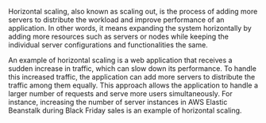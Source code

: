 Horizontal scaling, also known as scaling out, is the process of adding more servers to distribute the workload and improve performance of an application. In other words, it means expanding the system horizontally by adding more resources such as servers or nodes while keeping the individual server configurations and functionalities the same. 

An example of horizontal scaling is a web application that receives a sudden increase in traffic, which can slow down its performance. To handle this increased traffic, the application can add more servers to distribute the traffic among them equally. This approach allows the application to handle a larger number of requests and serve more users simultaneously. For instance, increasing the number of server instances in AWS Elastic Beanstalk during Black Friday sales is an example of horizontal scaling.